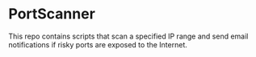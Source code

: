 # PortScanner
This repo contains scripts that scan a specified IP range and send email notifications if risky ports are exposed to the Internet.
